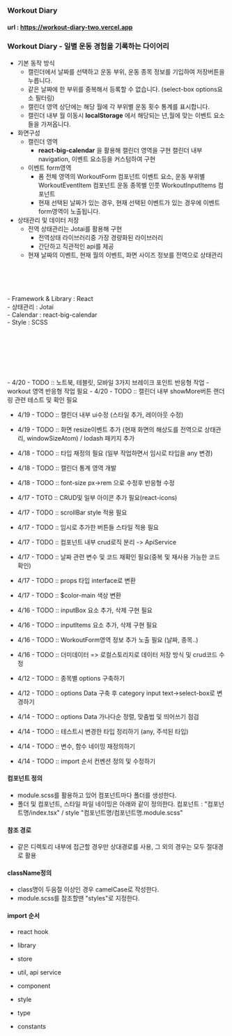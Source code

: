 ### Workout Diary
#### url : https://workout-diary-two.vercel.app

### Workout Diary - 일별 운동 경험을 기록하는 다이어리

- 기본 동작 방식
    - 캘린더에서 날짜를 선택하고 운동 부위, 운동 종목 정보를 기입하여  저장버튼을 누릅니다.
    - 같은 날짜에 한 부위를 중복해서 등록할 수 없습니다. (select-box options요소 필터링)
    - 캘린더 영역 상단에는 해당 월에 각 부위별 운동 횟수 통계를 표시합니다.
    - 캘린더 내부 월 이동시 **localStorage** 에서 해당되는 년,월에 맞는 이벤트 요소들을 가져옵니다.
- 화면구성
    - 캘린더 영역
        - **react-big-calendar** 을 활용해 캘린더 영역을 구현
        캘린더 내부 navigation, 이벤트 요소등을 커스텀하여 구현
    - 이벤트 form영역
        - 폼 전체 영역의 WorkoutForm 컴포넌트
        이벤트 요소, 운동 부위별  WorkoutEventItem 컴포넌트
        운동 종목별 인풋 WorkoutInputItems 컴포넌트
        - 현재 선택된 날짜가 있는 경우, 현재 선택된 이벤트가 있는 경우에 이벤트 form영역이 노출됩니다.
- 상태관리 및 데이터 저장
    - 전역 상태관리는 Jotai를 활용해 구현
        - 전역상태 라이브러리중 가장 경량화된 라이브러리
        - 간단하고 직관적인 api를 제공
    - 현재 날짜의 이벤트, 현재 월의 이벤트, 화면 사이즈 정보를 전역으로 상태관리
<br/>
<br/>
<br/>
<br/>
- Framework & Library : React<br/>
- 상태관리 : Jotai<br/>
- Calendar : react-big-calendar<br/>
- Style : SCSS<br/>
<br/>
<br/>
<br/>
<br/>
<br/>
<br/>
<br/>
- 4/20 - TODO :: 노트북, 테블릿, 모바일 3가지 브레이크 포인트 반응형 작업 - workout 영역 반응형 작업 필요
- 4/20 - TODO :: 캘린더 내부 showMore버튼 랜더링 관련 테스트 및 확인 필요

- 4/19 - TODO :: 캘린더 내부 ui수정 (스타일 추가, 레이아웃 수정)
- 4/19 - TODO :: 화면 resize이벤트 추가 (현재 화면의 해상도를 전역으로 상태관리, windowSizeAtom) / lodash 패키지 추가

- 4/18 - TODO :: 타입 재정의 필요 (일부 작업하면서 임시로 타입을 any 변경)
- 4/18 - TODO :: 캘린더 통계 영역 개발
- 4/18 - TODO :: font-size px->rem 으로 수정후 반응형 수정

- 4/17 - TOTO :: CRUD및 일부 아이콘 추가 필요(react-icons)
- 4/17 - TODO :: scrollBar style 적용 필요
- 4/17 - TODO :: 임시로 추가한 버튼들 스타일 적용 필요
- 4/17 - TODO :: 컴포넌트 내부 crud로직 분리 -> ApiService
- 4/17 - TODO :: 날짜 관련 변수 및 코드 재확인 필요(중복 및 재사용 가능한 코드 확인)
- 4/17 - TODO :: props 타입 interface로 변환
- 4/17 - TODO :: $color-main 색상 변환

- 4/16 - TODO :: inputBox 요소 추가, 삭제 구현 필요
- 4/16 - TODO :: inputItems 요소 추가, 삭제 구현 필요
- 4/16 - TODO :: WorkoutForm영역 정보 추가 노출 필요 (날짜, 종목..)
- 4/16 - TODO :: 더미데이터 => 로컬스토리지로 데이터 저장 방식 및 crud코드 수정

- 4/12 - TODO :: 종목별 options 구축하기
- 4/12 - TODO :: options Data 구축 후 category input text->select-box로 변경하기

- 4/14 - TODO :: options Data 가나다순 정렬, 맞춤법 및 띄어쓰기 점검
- 4/14 - TODO :: 테스트시 변경한 타입 정리하기 (any, 주석된 타입)
- 4/14 - TODO :: 변수, 함수 네이밍 재정의하기
- 4/14 - TODO :: import 순서 컨벤션 정의 및 수정하기

#### 컴포넌트 정의

- module.scss를 활용하고 있어 컴포넌트마다 폴더를 생성한다.
- 폴더 및 컴포넌트, 스타일 파일 네이밍은 아래와 같이 정의한다.
  컴포넌트 : "컴포넌트명/index.tsx" / style "컴포넌트명/컴포넌트명.module.scss"

#### 참조 경로

- 같은 디렉토리 내부에 접근할 경우만 상대경로를 사용, 그 외의 경우는 모두 절대경로 활용

#### className정의

- class명이 두음절 이상인 경우 camelCase로 작성한다.
- module.scss를 참조할땐 "styles"로 지정한다.

#### import 순서

- react hook
- library

- store
- util, api service

- component
- style

- type
- constants
